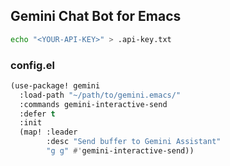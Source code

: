 ## Gemini Chat Bot for Emacs

```bash
echo "<YOUR-API-KEY>" > .api-key.txt
```

### config.el

```lisp
(use-package! gemini
  :load-path "~/path/to/gemini.emacs/"
  :commands gemini-interactive-send
  :defer t
  :init
  (map! :leader
        :desc "Send buffer to Gemini Assistant"
        "g g" #'gemini-interactive-send))
```
